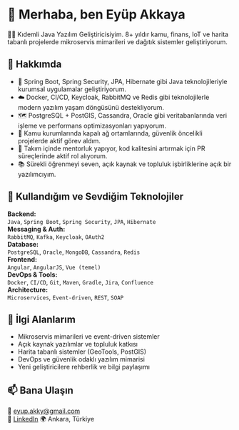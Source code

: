 # 👋 Merhaba, ben Eyüp Akkaya

👨‍💻 Kıdemli Java Yazılım Geliştiricisiyim. 8+ yıldır kamu, finans, IoT ve harita tabanlı projelerde mikroservis mimarileri ve dağıtık sistemler geliştiriyorum.

## 🚀 Hakkımda

- 🎯 Spring Boot, Spring Security, JPA, Hibernate gibi Java teknolojileriyle kurumsal uygulamalar geliştiriyorum.  
- ☁️ Docker, CI/CD, Keycloak, RabbitMQ ve Redis gibi teknolojilerle modern yazılım yaşam döngüsünü destekliyorum.  
- 🗺️ PostgreSQL + PostGIS, Cassandra, Oracle gibi veritabanlarında veri işleme ve performans optimizasyonları yapıyorum.  
- 🧭 Kamu kurumlarında kapalı ağ ortamlarında, güvenlik öncelikli projelerde aktif görev aldım.  
- 🧠 Takım içinde mentorluk yapıyor, kod kalitesini artırmak için PR süreçlerinde aktif rol alıyorum.  
- 📚 Sürekli öğrenmeyi seven, açık kaynak ve topluluk işbirliklerine açık bir yazılımcıyım.

## 🔧 Kullandığım ve Sevdiğim Teknolojiler

**Backend:**  
`Java`, `Spring Boot`, `Spring Security`, `JPA`, `Hibernate`  
**Messaging & Auth:**  
`RabbitMQ`, `Kafka`, `Keycloak`, `OAuth2`  
**Database:**  
`PostgreSQL`, `Oracle`, `MongoDB`, `Cassandra`, `Redis`  
**Frontend:**  
`Angular`, `AngularJS`, `Vue (temel)`  
**DevOps & Tools:**  
`Docker`, `CI/CD`, `Git`, `Maven`, `Gradle`, `Jira`, `Confluence`  
**Architecture:**  
`Microservices`, `Event-driven`, `REST`, `SOAP`

## 📌 İlgi Alanlarım

- Mikroservis mimarileri ve event-driven sistemler  
- Açık kaynak yazılımlar ve topluluk katkısı  
- Harita tabanlı sistemler (GeoTools, PostGIS)  
- DevOps ve güvenlik odaklı yazılım mimarisi  
- Yeni geliştiricilere rehberlik ve bilgi paylaşımı  

## 📫 Bana Ulaşın

📧 [eyup.akky@gmail.com](mailto:eyup.akky@gmail.com)  
🔗 [LinkedIn]([https://www.linkedin.com/in/eyupakkaya/](https://www.linkedin.com/in/ey%C3%BCp-akkaya-3aa181108/))  
🌍 Ankara, Türkiye  

